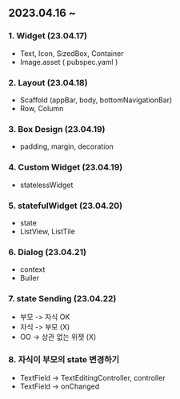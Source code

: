 ## 2023.04.16 ~
### 1. Widget (23.04.17)
- Text, Icon, SizedBox, Container
- Image.asset ( pubspec.yaml )

### 2. Layout (23.04.18)
- Scaffold (appBar, body, bottomNavigationBar)
- Row, Column

### 3. Box Design (23.04.19)
- padding, margin, decoration

### 4. Custom Widget (23.04.19)
- statelessWidget

### 5. statefulWidget (23.04.20)
- state 
- ListView, ListTile

### 6. Dialog (23.04.21)
- context
- Builer 

### 7. state Sending (23.04.22)
- 부모 -> 자식 OK 
- 자식 -> 부모 (X)
- OO -> 상관 없는 위젯 (X)

### 8. 자식이 부모의 state 변경하기
- TextField -> TextEditingController, controller 
- TextField -> onChanged